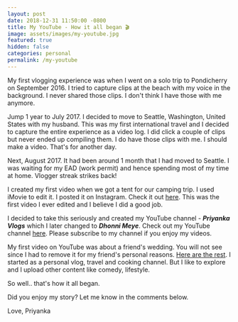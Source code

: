 ```yaml
---
layout: post
date: 2018-12-31 11:50:00 -0800
title: My YouTube - How it all began 🎬
image: assets/images/my-youtube.jpg
featured: true
hidden: false
categories: personal
permalink: /my-youtube
---
```


My first vlogging experience was when I went on a solo trip to Pondicherry on September 2016. I tried to capture clips at the beach with my voice in the background. I never shared those clips. I don't think I have those with me anymore.

Jump 1 year to July 2017. I decided to move to Seattle, Washington, United States with my husband. This was my first international travel and I decided to capture the entire experience as a video log. I did click a couple of clips but never ended up compiling them. I do have those clips with me. I should make a video. That's for another day.

Next, August 2017. It had been around 1 month that I had moved to Seattle. I was waiting for my EAD (work permit) and hence spending most of my time at home. Vlogger streak strikes back!

I created my first video when we got a tent for our camping trip. I used iMovie to edit it. I posted it on Instagram. Check it out [here](https://www.instagram.com/p/BYK6bueDYeN/?utm_source=ig_web_button_share_sheet). This was the first video I ever edited and I believe I did a good job.

I decided to take this seriously and created my YouTube channel - ***Priyanka Vlogs*** which I later changed to ***Dhonni Meye***. Check out my YouTube channel [here](https://www.youtube.com/channel/UC1txbrDxS1EpyQLHGI7EAzA). Please subscribe to my channel if you enjoy my videos.

My first video on YouTube was about a friend's wedding. You will not see since I had to remove it for my friend's personal reasons. [Here are the rest](https://www.youtube.com/channel/UC1txbrDxS1EpyQLHGI7EAzA/videos). I started as a personal vlog, travel and cooking channel. But I like to explore and I upload other content like comedy, lifestyle.

So well.. that's how it all began.

Did you enjoy my story? Let me know in the comments below.

Love,
Priyanka